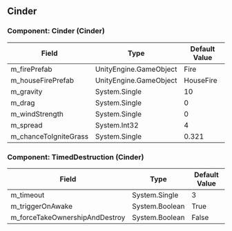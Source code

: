 ## Cinder

### Component: Cinder (Cinder)

|Field|Type|Default Value|
|-----|----|-------------|
|m_firePrefab|UnityEngine.GameObject|Fire|
|m_houseFirePrefab|UnityEngine.GameObject|HouseFire|
|m_gravity|System.Single|10|
|m_drag|System.Single|0|
|m_windStrength|System.Single|0|
|m_spread|System.Int32|4|
|m_chanceToIgniteGrass|System.Single|0.321|

### Component: TimedDestruction (Cinder)

|Field|Type|Default Value|
|-----|----|-------------|
|m_timeout|System.Single|3|
|m_triggerOnAwake|System.Boolean|True|
|m_forceTakeOwnershipAndDestroy|System.Boolean|False|

